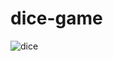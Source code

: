 # dice-game
![dice](https://user-images.githubusercontent.com/101963786/162498167-da9fe00e-2718-4fc1-b943-668dbcc368db.png)
